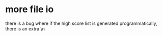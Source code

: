 # more file io

there is a bug where if the high score list is generated programmatically, there is an extra \n 
